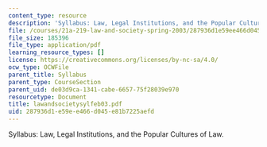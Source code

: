 ```yaml
---
content_type: resource
description: 'Syllabus: Law, Legal Institutions, and the Popular Cultures of Law.'
file: /courses/21a-219-law-and-society-spring-2003/287936d1e59ee466d045e81b7225aefd_lawandsocietysylfeb03.pdf
file_size: 185396
file_type: application/pdf
learning_resource_types: []
license: https://creativecommons.org/licenses/by-nc-sa/4.0/
ocw_type: OCWFile
parent_title: Syllabus
parent_type: CourseSection
parent_uid: de03d9ca-1341-cabe-6657-75f28039e970
resourcetype: Document
title: lawandsocietysylfeb03.pdf
uid: 287936d1-e59e-e466-d045-e81b7225aefd
---
```

Syllabus: Law, Legal Institutions, and the Popular Cultures of Law.